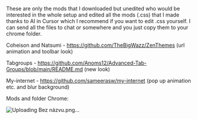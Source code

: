 

These are only the mods that I downloaded but unedited who would be interested in the whole setup and edited all the mods (.css) that I made thanks to AI in Cursor which I recommend if you want to edit .css yourself. I can send all the files to chat or somewhere and you just copy them to your chrome folder.

Coheison and Natsumi - https://github.com/TheBigWazz/ZenThemes (url animation and toolbar look)

Tabgroups - https://github.com/Anoms12/Advanced-Tab-Groups/blob/main/README.md (new look)

My-internet - https://github.com/sameerasw/my-internet (pop up animation etc. and blur background)

Mods and folder Chrome:


![Uploading Bez názvu.png…]()
